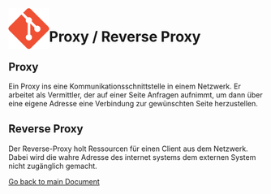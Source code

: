 <img align="left" width="80" height="80" src="./img/../../img/git-logo.png" alt="Github Logo">

# Proxy / Reverse Proxy


## Proxy
Ein Proxy ins eine Kommunikationsschnittstelle in einem Netzwerk. Er arbeitet als Vermittler, der auf einer Seite Anfragen aufnimmt, um dann über eine eigene Adresse eine Verbindung zur gewünschten Seite herzustellen.

## Reverse Proxy
Der Reverse-Proxy holt Ressourcen für einen Client aus dem Netzwerk. Dabei wird die wahre Adresse des internet systems dem externen System nicht zugänglich gemacht.




[Go back to main Document](https://github.com/Daddey69/Modul_300/blob/master/dokumentation_egli.md)